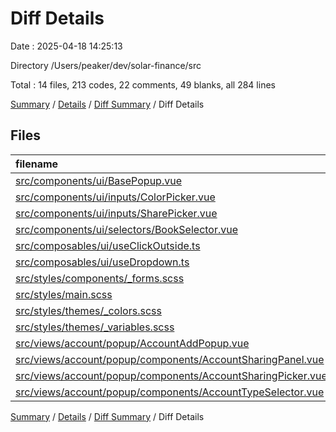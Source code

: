 # Diff Details

Date : 2025-04-18 14:25:13

Directory /Users/peaker/dev/solar-finance/src

Total : 14 files,  213 codes, 22 comments, 49 blanks, all 284 lines

[Summary](results.md) / [Details](details.md) / [Diff Summary](diff.md) / Diff Details

## Files
| filename | language | code | comment | blank | total |
| :--- | :--- | ---: | ---: | ---: | ---: |
| [src/components/ui/BasePopup.vue](/src/components/ui/BasePopup.vue) | Vue | 12 | 1 | 16 | 29 |
| [src/components/ui/inputs/ColorPicker.vue](/src/components/ui/inputs/ColorPicker.vue) | Vue | 0 | 1 | 0 | 1 |
| [src/components/ui/inputs/SharePicker.vue](/src/components/ui/inputs/SharePicker.vue) | Vue | 5 | 0 | 0 | 5 |
| [src/components/ui/selectors/BookSelector.vue](/src/components/ui/selectors/BookSelector.vue) | Vue | 171 | 3 | 26 | 200 |
| [src/composables/ui/useClickOutside.ts](/src/composables/ui/useClickOutside.ts) | TypeScript | 4 | 5 | 2 | 11 |
| [src/composables/ui/useDropdown.ts](/src/composables/ui/useDropdown.ts) | TypeScript | 13 | 2 | 3 | 18 |
| [src/styles/components/\_forms.scss](/src/styles/components/_forms.scss) | SCSS | 13 | 3 | 3 | 19 |
| [src/styles/main.scss](/src/styles/main.scss) | SCSS | 20 | 2 | 4 | 26 |
| [src/styles/themes/\_colors.scss](/src/styles/themes/_colors.scss) | SCSS | 28 | 2 | 8 | 38 |
| [src/styles/themes/\_variables.scss](/src/styles/themes/_variables.scss) | SCSS | 7 | 2 | 3 | 12 |
| [src/views/account/popup/AccountAddPopup.vue](/src/views/account/popup/AccountAddPopup.vue) | Vue | 35 | 1 | 7 | 43 |
| [src/views/account/popup/components/AccountSharingPanel.vue](/src/views/account/popup/components/AccountSharingPanel.vue) | Vue | -302 | -1 | -57 | -360 |
| [src/views/account/popup/components/AccountSharingPicker.vue](/src/views/account/popup/components/AccountSharingPicker.vue) | Vue | 186 | 1 | 30 | 217 |
| [src/views/account/popup/components/AccountTypeSelector.vue](/src/views/account/popup/components/AccountTypeSelector.vue) | Vue | 21 | 0 | 4 | 25 |

[Summary](results.md) / [Details](details.md) / [Diff Summary](diff.md) / Diff Details